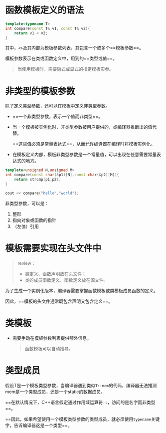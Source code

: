 # 函数模板定义的语法

```cpp
template<typename T>
int compare(const T& v1, const T& v2){
    return v1 < v2;
}
```

其中，`<>`及其内部为模板参数列表，其包含一个或多个==模板参数==。

模板参数表示在类或函数定义中，用到的==类型或值==。

> 当使用模板时，需要隐式或显式的指定模板实参。





# 非类型的模板参数

除了定义类型参数，还可以在模板中定义非类型参数。

- ==一个非类型参数，表示一个值而非类型==。

- 当一个模板被实例化时，非类型参数被用户提供的，或编译器推断出的值代替。

  ==这些值必须是常量表达式==，从而允许编译器在编译时将模板实例化。

- 在模板定义内部，模板非类型参数是一个常量值，可以出现在任意需要常量表达式的地方。



```C++
template<unsigned N,unsigned M>
int compare(const char(&p1)[N],const char(&p2)[M]){
    return strcmp(p1,p2);
}

cout << compare("hello","world");
```



非类型参数，可以是：

1. 整形
2. 指向对象或函数的指针
3. （左值）引用



# 模板需要实现在头文件中

> review：
>
> - 类定义、函数声明放在头文件；
> - 类的成员函数定义、函数定义放在源文件。



为了生成一个实例化版本，编译器需要掌握函数模板或类模板成员函数的定义。

因此，==模板的头文件通常既包含声明又包含定义==。





# 类模板

- 需要手动在模板参数列表提供额外信息。

  > 函数模板可以自动推导。



# 类型成员

假设T是一个模板类型参数，当编译器遇到类似`T::mem`的代码，编译器无法推测mem是一个类型成员，还是一个static的数据成员。



==在默认情况下，C++语言假定通过作用域运算符`::`，访问的是名字而非类型==。

==因此，如果希望使用一个模板类型参数的类型成员，就必须使用`typename`关键字，告诉编译器这是一个类型==。

